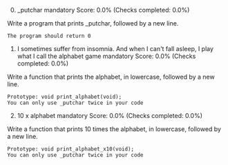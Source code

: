 
0. _putchar
mandatory
Score: 0.0% (Checks completed: 0.0%)

Write a program that prints _putchar, followed by a new line.

    The program should return 0


1. I sometimes suffer from insomnia. And when I can't fall asleep, I play what I call the alphabet game
mandatory
Score: 0.0% (Checks completed: 0.0%)

Write a function that prints the alphabet, in lowercase, followed by a new line.

    Prototype: void print_alphabet(void);
    You can only use _putchar twice in your code


2. 10 x alphabet
mandatory
Score: 0.0% (Checks completed: 0.0%)

Write a function that prints 10 times the alphabet, in lowercase, followed by a new line.

    Prototype: void print_alphabet_x10(void);
    You can only use _putchar twice in your code

